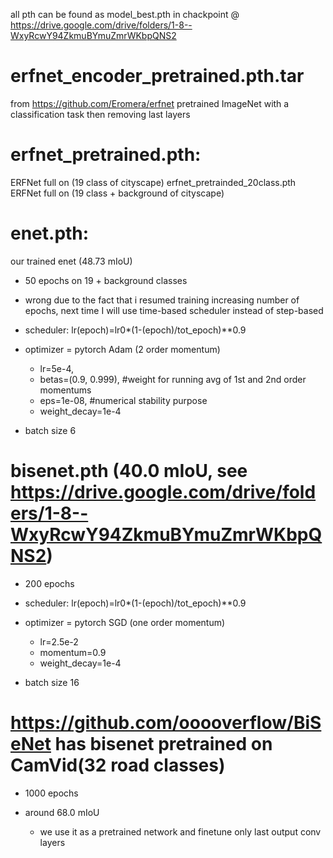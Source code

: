 all pth can be found as model_best.pth in chackpoint @ https://drive.google.com/drive/folders/1-8--WxyRcwY94ZkmuBYmuZmrWKbpQNS2

# erfnet_encoder_pretrained.pth.tar
from https://github.com/Eromera/erfnet
pretrained ImageNet with a classification task then removing last layers
# erfnet_pretrained.pth:
ERFNet full on (19 class of cityscape)
erfnet_pretrainded_20class.pth
ERFNet full on (19 class + background of cityscape)

# enet.pth:
our trained enet (48.73 mIoU)
- 50 epochs on 19 + background classes
- wrong due to the fact that i resumed training increasing number of epochs, next time I will use time-based scheduler instead of step-based

- scheduler:
  lr(epoch)=lr0*(1-(epoch)/tot_epoch)**0.9
  
- optimizer = pytorch Adam (2 order momentum)
  - lr=5e-4, 
  - betas=(0.9, 0.999), #weight for running avg of 1st and 2nd order momentums
  - eps=1e-08, #numerical stability purpose
  - weight_decay=1e-4
  
- batch size 6

# bisenet.pth (40.0 mIoU, see https://drive.google.com/drive/folders/1-8--WxyRcwY94ZkmuBYmuZmrWKbpQNS2)

- 200 epochs 

- scheduler:
  lr(epoch)=lr0*(1-(epoch)/tot_epoch)**0.9

- optimizer = pytorch SGD (one order momentum)
  - lr=2.5e-2
  - momentum=0.9
  - weight_decay=1e-4

- batch size 16


# https://github.com/ooooverflow/BiSeNet has bisenet pretrained on CamVid(32 road classes)

- 1000 epochs
- around 68.0 mIoU

  - we use it as a pretrained network and finetune only last output conv layers 
